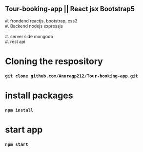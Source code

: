   ## Tour-booking-app || React jsx Bootstrap5
#. frondend reactjs, bootstrap, css3 </br>
#. Backend nodejs expressjs </br>   
#. server side mongodb</br>
#. rest api </br>     
# Cloning the respository  
 ### `git clone github.com/Anuragp212/Tour-booking-app.git`      
      
# install packages      
### `npm install`    
    
# start app  
### `npm start`  
     
   
 
    
 
